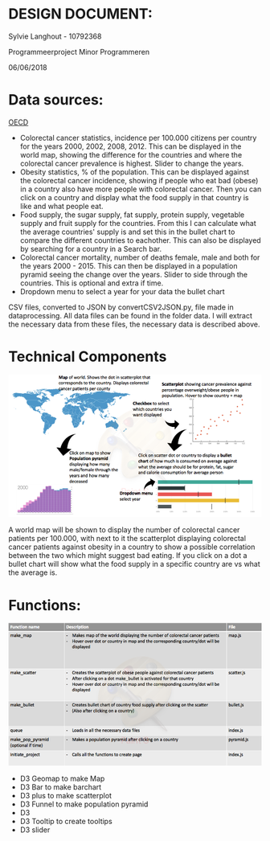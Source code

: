 # DESIGN DOCUMENT:

Sylvie Langhout - 10792368

Programmeerproject Minor Programmeren

06/06/2018

# Data sources:

 [OECD](http://stats.oecd.org/#)
 - Colorectal cancer statistics, incidence per 100.000 citizens per country for the years 2000, 2002, 2008, 2012. This can be displayed in the world map, showing the difference for the countries and where the colorectal cancer prevalence is highest. Slider to change the years.
 - Obesity statistics, % of the population. This can be displayed against the colorectal cancer incidence, showing if people who eat bad (obese) in a country also have more people with colorectal cancer. Then you can click on a country and display what the food supply in that country is like and what people eat. 
 - Food supply, the sugar supply, fat supply, protein supply, vegetable supply and fruit supply for the countries. From this I can calculate what the average countries' supply is and set this in the bullet chart to compare the different countries to eachother. This can also be displayed by searching for a country in a Search bar.
 - Colorectal cancer mortality, number of deaths female, male and both for the years 2000 - 2015. This can then be displayed in a population pyramid seeing the change over the years. Slider to side through the countries. This is optional and extra if time. 
 - Dropdown menu to select a year for your data the bullet chart


 CSV files, converted to JSON by convertCSV2JSON.py, file made in dataprocessing. All data files can be found in the folder data. I will extract the necessary data from these files, the necessary data is described above. 

# Technical Components

![](doc/chart_visualistion.png)

A world map will be shown to display the number of colorectal cancer patients per 100.000, with next to it the scatterplot displaying colorectal cancer patients against obesity in a country to show a possible correlation between the two which might suggest bad eating. If you click on a dot a bullet chart will show what the food supply in a specific country are vs what the average is. 


# Functions:

![](doc/functions.png)

- D3 Geomap to make Map
- D3 Bar to make barchart
- D3 plus to make scatterplot
- D3 Funnel to make population pyramid
- D3 
- D3 Tooltip to create tooltips
- D3 slider 

